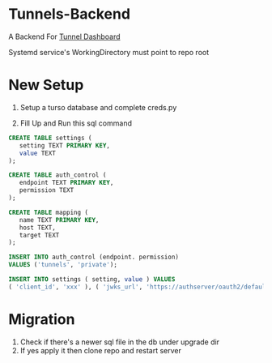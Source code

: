 # Tunnels-Backend

A Backend For [Tunnel Dashboard](https://github.com/Darren-project/tunnel-dashboard)

Systemd service's WorkingDirectory must point to repo root

# New Setup

1. Setup a turso database and complete creds.py

2. Fill Up and Run this sql command

```sql
CREATE TABLE settings (
   setting TEXT PRIMARY KEY,
   value TEXT
);

CREATE TABLE auth_control (
   endpoint TEXT PRIMARY KEY,
   permission TEXT
);

CREATE TABLE mapping (
   name TEXT PRIMARY KEY,
   host TEXT,
   target TEXT
);

INSERT INTO auth_control (endpoint. permission)
VALUES ('tunnels', 'private');

INSERT INTO settings ( setting, value ) VALUES
( 'client_id', 'xxx' ), ( 'jwks_url', 'https://authserver/oauth2/default/v1/keys' ), ('audience', 'api://default'), ('issuer', 'https://authserver/oauth2/default'), ('socks', '127.0.0.1:1055');

```

# Migration
1. Check if there's a newer sql file in the db under upgrade dir
2. If yes apply it then clone repo and restart server
